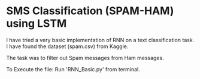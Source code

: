 # SMS Classification (SPAM-HAM) using LSTM

I have tried a very basic implementation of RNN on a text classification task. I have found the dataset (spam.csv) from Kaggle.

The task was to filter out Spam messages from Ham messages.

To Execute the file:
Run 'RNN_Basic.py' from terminal.
